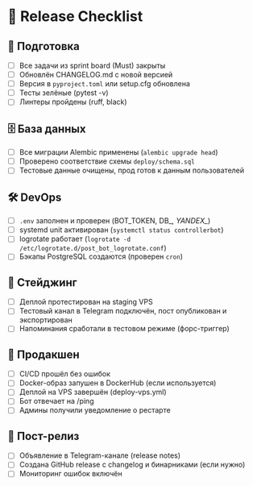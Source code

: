 # 🚀 Release Checklist

## 🔧 Подготовка
- [ ] Все задачи из sprint board (Must) закрыты
- [ ] Обновлён CHANGELOG.md с новой версией
- [ ] Версия в `pyproject.toml` или setup.cfg обновлена
- [ ] Тесты зелёные (pytest -v)
- [ ] Линтеры пройдены (ruff, black)

## 🗄️ База данных
- [ ] Все миграции Alembic применены (`alembic upgrade head`)
- [ ] Проверено соответствие схемы `deploy/schema.sql`
- [ ] Тестовые данные очищены, прод готов к данным пользователей

## 🛠 DevOps
- [ ] `.env` заполнен и проверен (BOT_TOKEN, DB_*, YANDEX_*)
- [ ] systemd unit активирован (`systemctl status controllerbot`)
- [ ] logrotate работает (`logrotate -d /etc/logrotate.d/post_bot_logrotate.conf`)
- [ ] Бэкапы PostgreSQL создаются (проверен `cron`)

## 🧪 Стейджинг
- [ ] Деплой протестирован на staging VPS
- [ ] Тестовый канал в Telegram подключён, пост опубликован и экспортирован
- [ ] Напоминания сработали в тестовом режиме (форс-триггер)

## 🚀 Продакшен
- [ ] CI/CD прошёл без ошибок
- [ ] Docker-образ запушен в DockerHub (если используется)
- [ ] Деплой на VPS завершён (deploy-vps.yml)
- [ ] Бот отвечает на /ping
- [ ] Админы получили уведомление о рестарте

## 📣 Пост-релиз
- [ ] Объявление в Telegram-канале (release notes)
- [ ] Создана GitHub release с changelog и бинарниками (если нужно)
- [ ] Мониторинг ошибок включён
